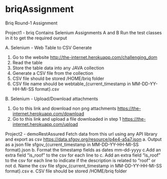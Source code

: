 # briqAssignment
Briq Round-1 Assignment


Project1 - briq
Contains Selenium Assignments A and B
Run the test classes in it to get the required ourput

A. Selenium - Web Table to CSV Generate
1. Go to the website http://the-internet.herokuapp.com/challenging_dom
2. Read the table
3. Store the table data into any JAVA collection
4. Generate a CSV file from the collection
5. CSV file should be stored /HOME/briq folder
6. CSV file name should be webtable_{current_timestamp in MM-DD-YY-HH-MI-SS
format}.csv


B. Selenium - Upload/Download attachments
1. Go to this link and download non png attachments
https://the-internet.herokuapp.com/download
2. Go to this link and upload a file downloaded in step 1
https://the-internet.herokuapp.com/upload



Project2 - demoRestAssured
Fetch data from this url using any API library and export as csv
https://data.sfgov.org/resource/p4e4-a5a7.json
a. Output as a json file sfgov_{current_timestamp in MM-DD-YY-HH-MI-SS
format}.json
b. Format the timestamp fields as dates mm-dd-yyyy
c.Add an extra field “is_roof” to the csv for each line to 
c. Add an extra field “is_roof” to the csv for each line to indicate if the
description is related to “roof” or not
d. Name the csv file sfgov_{current_timestamp in MM-DD-YY-HH-MI-SS
format}.csv
e. CSV file should be stored /HOME/briq folder